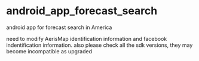 # android_app_forecast_search
android app for forecast search in America

need to modify AerisMap identification information and facebook indentification information. also please check all the sdk versions, they may become incompatible as upgraded

